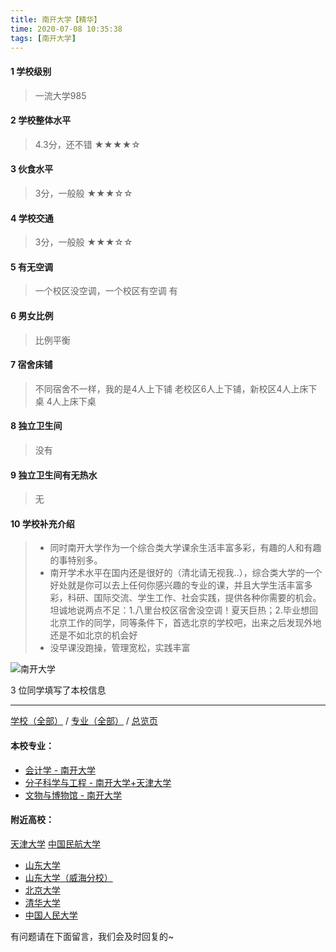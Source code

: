 ```yaml
---
title: 南开大学【精华】
time: 2020-07-08 10:35:38
tags: [南开大学]
---
```

#### 1 学校级别
> 一流大学985


#### 2 学校整体水平
> 4.3分，还不错
★★★★☆


#### 3 伙食水平
>  3分，一般般
★★★☆☆

#### 4 学校交通
>  3分，一般般
★★★☆☆


#### 5 有无空调
> 一个校区没空调，一个校区有空调
> 有

#### 6 男女比例
> 比例平衡


#### 7 宿舍床铺
> 不同宿舍不一样，我的是4人上下铺
> 老校区6人上下铺，新校区4人上床下桌
>  4人上床下桌

#### 8 独立卫生间
> 没有


#### 9 独立卫生间有无热水
> 无


#### 10 学校补充介绍
> - 同时南开大学作为一个综合类大学课余生活丰富多彩，有趣的人和有趣的事特别多。
> - 南开学术水平在国内还是很好的（清北请无视我..），综合类大学的一个好处就是你可以去上任何你感兴趣的专业的课，并且大学生活丰富多彩，科研、国际交流、学生工作、社会实践，提供各种你需要的机会。坦诚地说两点不足：1.八里台校区宿舍没空调！夏天巨热；2.毕业想回北京工作的同学，同等条件下，首选北京的学校吧，出来之后发现外地还是不如北京的机会好
> - 没早课没跑操，管理宽松，实践丰富

![南开大学](https://upload-images.jianshu.io/upload_images/6510336-69d1508c7850fc53.jpeg?imageMogr2/auto-orient/strip%7CimageView2/2/w/1240)


3 位同学填写了本校信息
***
[学校（全部）](https://univgo.github.io/2020/07/09/学校汇总页) / [专业（全部）](https://univgo.github.io/2020/07/09/专业汇总页) / [总览页](https://univgo.github.io/2020/07/09/总览)
#### 本校专业：
- [会计学 - 南开大学](https://univgo.github.io/2020/07/08/会计学%20-%20南开大学)
- [分子科学与工程 - 南开大学+天津大学](https://univgo.github.io/2020/07/08/分子科学与工程%20-%20南开大学+天津大学)
- [文物与博物馆 - 南开大学](https://univgo.github.io/2020/07/08/文物与博物馆%20-%20南开大学)

#### 附近高校：
[天津大学](https://univgo.github.io/2020/07/08/天津大学) 
[中国民航大学](https://univgo.github.io/2020/07/08/中国民航大学)
&nbsp; 
- [山东大学](https://univgo.github.io/2020/07/08/山东大学) 
- [山东大学（威海分校）](https://univgo.github.io/2020/07/08/山东大学（威海分校）)
&nbsp; 
- [北京大学](https://univgo.github.io/2020/07/08/北京大学) 
- [清华大学](https://univgo.github.io/2020/07/08/清华大学)
- [中国人民大学](https://univgo.github.io/2020/07/08/中国人民大学) 

有问题请在下面留言，我们会及时回复的~
